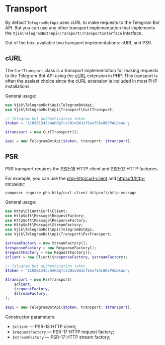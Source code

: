 # Transport

By default `TelegramBotApi` uses cURL to make requests to the Telegram Bot API. But you can use any other
transport implementation that implements the `Vjik\TelegramBot\Api\Transport\TransportInterface` interface.

Out of the box, available two transport implementations: cURL and PSR.

## cURL

The `CurlTransport` class is a transport implementation for making requests to the Telegram Bot API using 
the [cURL](https://www.php.net/manual/book.curl.php) extension in PHP. This transport is often the easiest choice 
since the cURL extension is included in most PHP installations.

General usage:

```php
use Vjik\TelegramBot\Api\TelegramBotApi;
use Vjik\TelegramBot\Api\Transport\CurlTransport;

// Telegram bot authentication token
$token = '110201543:AAHdqTcvCH1vGWJxfSeofSAs0K5PALDsaw';

$transport = new CurlTransport();

$api = new TelegramBotApi($token, transport: $transport);
```

## PSR

PSR transport requires the [PSR-18](https://www.php-fig.org/psr/psr-18/) HTTP client and [PSR-17](https://www.php-fig.org/psr/psr-17/) HTTP factories.

For example, you can use the [php-http/curl-client](https://github.com/php-http/curl-client) and [httpsoft/http-message](https://github.com/httpsoft/http-message):

```shell
composer require php-http/curl-client httpsoft/http-message
```

General usage:

```php
use Http\Client\Curl\Client;
use HttpSoft\Message\RequestFactory;
use HttpSoft\Message\ResponseFactory;
use HttpSoft\Message\StreamFactory;
use Vjik\TelegramBot\Api\TelegramBotApi;
use Vjik\TelegramBot\Api\Transport\PsrTransport;

$streamFactory = new StreamFactory();
$responseFactory = new ResponseFactory();
$requestFactory = new RequestFactory();
$client = new Client($responseFactory, $streamFactory);

// Telegram bot authentication token
$token = '110201543:AAHdqTcvCH1vGWJxfSeofSAs0K5PALDsaw';

$transport = new PsrTransport(
    $client,
    $requestFactory,
    $streamFactory,
);

$api = new TelegramBotApi($token, transport: $transport);
```

Constructor parameters:

- `$client` — PSR-18 HTTP client;
- `$requestFactory` — PSR-17 HTTP request factory;
- `$streamFactory` — PSR-17 HTTP stream factory;

